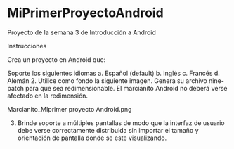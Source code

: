 # MiPrimerProyectoAndroid
Proyecto de la semana 3 de Introducción a Android

Instrucciones

Crea un proyecto en Android que:

Soporte los siguientes idiomas
a. Español (default)
b. Inglés
c. Francés
d. Alemán
2. Utilice como fondo la siguiente imagen. Genera su archivo nine-patch para que sea redimensionable. El marcianito Android no deberá verse afectado en la redimensión.

Marcianito_MIprimer proyecto Android.png

3. Brinde soporte a múltiples pantallas de modo que la interfaz de usuario debe verse correctamente distribuida sin importar el tamaño y orientación de pantalla donde se este visualizando.
